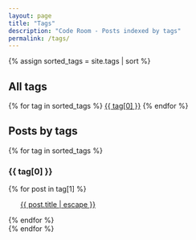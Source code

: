 ```yaml
---
layout: page
title: "Tags"
description: "Code Room - Posts indexed by tags"
permalink: /tags/
---
```


<div id="tags">
{% assign sorted_tags = site.tags | sort %}
    <h2>All tags</h2>
        <p>
        {% for tag in sorted_tags %}
            <a class="post-tag" href="{{ site.baseurl }}/tags/#{{ tag[0] | slugify }}">{{ tag[0] }}</a>
        {% endfor %}
        </p>
    <h2>Posts by tags</h2>
    {% for tag in sorted_tags %}
        <div id="{{ tag[0] | slugify }}">
            <h3>{{ tag[0] }}</h3>
            {% for post in tag[1] %}
                <ul>
                    <p>
                        <a class="post-link" href="{{ post.url | relative_url }}">{{ post.title | escape }}</a>
                    </p>
                </ul>
            {% endfor %}
        </div>
    {% endfor %}
</div>
